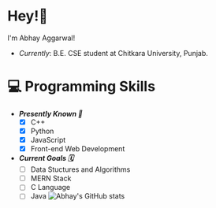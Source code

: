 # Hey!👋

I'm Abhay Aggarwal!
* _Currently_: B.E. CSE student at Chitkara University, Punjab.

# 💻 Programming Skills
* ***Presently Known 🎯***
    - [x] C++
    - [x] Python
    - [x] JavaScript
    - [x] Front-end Web Development

* ***Current Goals 🗓️***
    - [ ] Data Stuctures and Algorithms
    - [ ] MERN Stack
    - [ ] C Language
    - [ ] Java
![Abhay's GitHub stats](https://github-readme-stats.vercel.app/api?username=abhay-ag&show_icons=true&theme=github_dark&hide_border=true&hide=prs,issues,contribs)